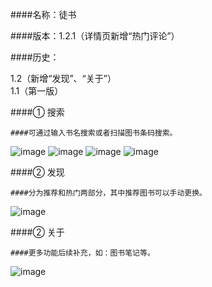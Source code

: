 ####名称：徒书

####版本：1.2.1（详情页新增“热门评论”）

####历史：<br/>

  1.2（新增“发现”、“关于”）<br/>
  1.1（第一版）<br/>

  ####① 搜索

    ####可通过输入书名搜索或者扫描图书条码搜索。
![image](https://github.com/mayuyizu/tushu/raw/master/screenshots/1.jpg)
![image](https://github.com/mayuyizu/tushu/raw/master/screenshots/1-1.jpg)
![image](https://github.com/mayuyizu/tushu/raw/master/screenshots/1-3.jpg)
![image](https://github.com/mayuyizu/tushu/raw/master/screenshots/1-3-1.jpg)

  ####② 发现

    ####分为推荐和热门两部分，其中推荐图书可以手动更换。
![image](https://github.com/mayuyizu/tushu/raw/master/screenshots/2.jpg)

  ####② 关于

    ####更多功能后续补充，如：图书笔记等。
![image](https://github.com/mayuyizu/tushu/raw/master/screenshots/3.jpg)
